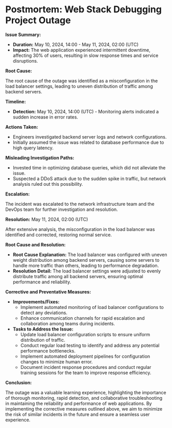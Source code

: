 # Postmortem: Web Stack Debugging Project Outage

**Issue Summary:**

- **Duration:** May 10, 2024, 14:00 - May 11, 2024, 02:00 (UTC)
- **Impact:** The web application experienced intermittent downtime, affecting 30% of users, resulting in slow response times and service disruptions.

**Root Cause:**

The root cause of the outage was identified as a misconfiguration in the load balancer settings, leading to uneven distribution of traffic among backend servers.

**Timeline:**

- **Detection:** May 10, 2024, 14:00 (UTC) - Monitoring alerts indicated a sudden increase in error rates.
  
**Actions Taken:**

- Engineers investigated backend server logs and network configurations.
- Initially assumed the issue was related to database performance due to high query latency.
  
**Misleading Investigation Paths:**

- Invested time in optimizing database queries, which did not alleviate the issue.
- Suspected a DDoS attack due to the sudden spike in traffic, but network analysis ruled out this possibility.
  
**Escalation:**

The incident was escalated to the network infrastructure team and the DevOps team for further investigation and resolution.

**Resolution:** May 11, 2024, 02:00 (UTC)

After extensive analysis, the misconfiguration in the load balancer was identified and corrected, restoring normal service.

**Root Cause and Resolution:**

- **Root Cause Explanation:** The load balancer was configured with uneven weight distribution among backend servers, causing some servers to handle more traffic than others, leading to performance degradation.
- **Resolution Detail:** The load balancer settings were adjusted to evenly distribute traffic among all backend servers, ensuring optimal performance and reliability.

**Corrective and Preventative Measures:**

- **Improvements/Fixes:**
  - Implement automated monitoring of load balancer configurations to detect any deviations.
  - Enhance communication channels for rapid escalation and collaboration among teams during incidents.
- **Tasks to Address the Issue:**
  - Update load balancer configuration scripts to ensure uniform distribution of traffic.
  - Conduct regular load testing to identify and address any potential performance bottlenecks.
  - Implement automated deployment pipelines for configuration changes to minimize human error.
  - Document incident response procedures and conduct regular training sessions for the team to improve response efficiency.

**Conclusion:**

The outage was a valuable learning experience, highlighting the importance of thorough monitoring, rapid detection, and collaborative troubleshooting in maintaining the reliability and performance of web applications. By implementing the corrective measures outlined above, we aim to minimize the risk of similar incidents in the future and ensure a seamless user experience.

